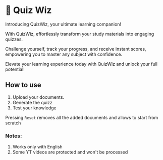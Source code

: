 # :brain: Quiz Wiz
Introducing QuizWiz, your ultimate learning companion! 

With QuizWiz, effortlessly transform your study materials into engaging quizzes. 

Challenge yourself, track your progress, and receive instant scores, empowering you to master any subject with confidence. 

Elevate your learning experience today with QuizWiz and unlock your full potential!

## How to use

1. Upload your documents. 
2. Generate the quizz
3. Test your knowledge

Pressing `Reset` removes all the added documents and allows to start from scratch

### Notes:
1. Works only with English
2. Some YT videos are protected and won't be processed